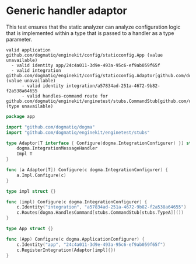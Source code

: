 # Generic handler adaptor

This test ensures that the static analyzer can analyze configuration logic that
is implemented within a type that is passed to a handler as a type parameter.

```au:output au:group=matrix
valid application github.com/dogmatiq/enginekit/config/staticconfig.App (value unavailable)
  - valid identity app/24c4a011-3d9e-493a-95c6-ef9ab059f65f
  - valid integration github.com/dogmatiq/enginekit/config/staticconfig.Adaptor[github.com/dogmatiq/enginekit/config/staticconfig.impl] (value unavailable)
      - valid identity integration/a57834ad-251a-4672-9b82-f2a538a64655
      - valid handles-command route for github.com/dogmatiq/enginekit/enginetest/stubs.CommandStub[github.com/dogmatiq/enginekit/enginetest/stubs.TypeA] (type unavailable)
```

```go au:input au:group=matrix
package app

import "github.com/dogmatiq/dogma"
import "github.com/dogmatiq/enginekit/enginetest/stubs"

type Adaptor[T interface { Configure(dogma.IntegrationConfigurer) }] struct {
	dogma.IntegrationMessageHandler
	Impl T
}

func (a Adaptor[T]) Configure(c dogma.IntegrationConfigurer) {
	a.Impl.Configure(c)
}

type impl struct {}

func (impl) Configure(c dogma.IntegrationConfigurer) {
	c.Identity("integration", "a57834ad-251a-4672-9b82-f2a538a64655")
	c.Routes(dogma.HandlesCommand[stubs.CommandStub[stubs.TypeA]]())
}

type App struct {}

func (App) Configure(c dogma.ApplicationConfigurer) {
	c.Identity("app", "24c4a011-3d9e-493a-95c6-ef9ab059f65f")
	c.RegisterIntegration(Adaptor[impl]{})
}
```
